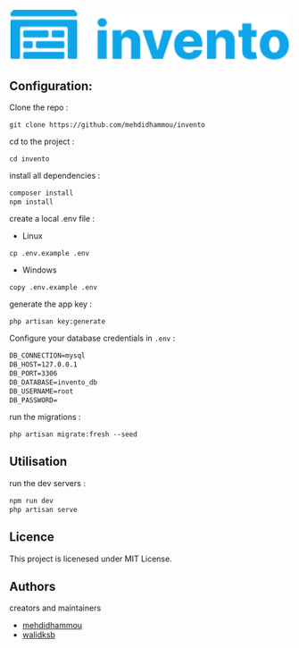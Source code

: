 <p align="center">
    <a href="https://laravel.com" target="_blank">
        <img src="public/logo.svg" width="500" alt="Laravel Logo">
    </a>
</p>

## Configuration:

Clone the repo :

```
git clone https://github.com/mehdidhammou/invento
```

cd to the project :

```
cd invento
```

install all dependencies :

```
composer install
npm install
```

create a local .env file :

- Linux

```
cp .env.example .env
```

- Windows

```
copy .env.example .env
```

generate the app key :

```
php artisan key:generate
```

Configure your database credentials in `.env` :

```
DB_CONNECTION=mysql
DB_HOST=127.0.0.1
DB_PORT=3306
DB_DATABASE=invento_db
DB_USERNAME=root
DB_PASSWORD=
```

run the migrations :

```
php artisan migrate:fresh --seed
```

## Utilisation

run the dev servers :

```
npm run dev
php artisan serve
```

## Licence

This project is licenesed under MIT License.

## Authors

creators and maintainers

-   [mehdidhammou](https://github.com/mehdidhammou)
-   [walidksb](https://github.com/walidksb)
